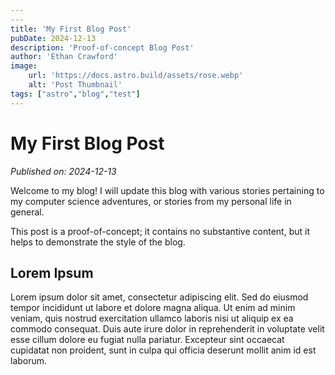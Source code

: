 ```yaml
---
---
title: 'My First Blog Post'
pubDate: 2024-12-13
description: 'Proof-of-concept Blog Post'
author: 'Ethan Crawford'
image:
    url: 'https://docs.astro.build/assets/rose.webp'
    alt: 'Post Thumbnail'
tags: ["astro","blog","test"]
---
```

# My First Blog Post

*Published on: 2024-12-13*

Welcome to my blog! I will update this blog with various stories pertaining to my computer science adventures, or stories from my personal life in general.

This post is a proof-of-concept; it contains no substantive content, but it helps to demonstrate the style of the blog.

## Lorem Ipsum

Lorem ipsum dolor sit amet, consectetur adipiscing elit. Sed do eiusmod tempor incididunt ut labore et dolore magna aliqua. Ut enim ad minim veniam, quis nostrud exercitation ullamco laboris nisi ut aliquip ex ea commodo consequat. Duis aute irure dolor in reprehenderit in voluptate velit esse cillum dolore eu fugiat nulla pariatur. Excepteur sint occaecat cupidatat non proident, sunt in culpa qui officia deserunt mollit anim id est laborum.